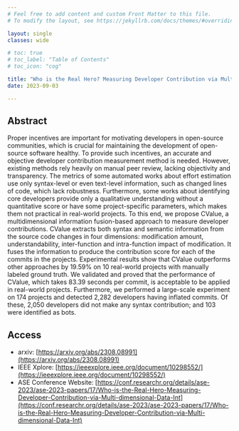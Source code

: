 ```yaml
---
# Feel free to add content and custom Front Matter to this file.
# To modify the layout, see https://jekyllrb.com/docs/themes/#overriding-theme-defaults

layout: single
classes: wide

# toc: true
# toc_label: "Table of Contents"
# toc_icon: "cog"

title: "Who is the Real Hero? Measuring Developer Contribution via Multi-dimensional Data Integration"
date: 2023-09-03 

---
```


## Abstract

Proper incentives are important for motivating developers in open-source communities, which is crucial for maintaining the development of open-source software healthy. To provide such incentives, an accurate and objective developer contribution measurement method is needed. However, existing methods rely heavily on manual peer review, lacking objectivity and transparency. The metrics of some automated works about effort estimation use only syntax-level or even text-level information, such as changed lines of code, which lack robustness. Furthermore, some works about identifying core developers provide only a qualitative understanding without a quantitative score or have some project-specific parameters, which makes them not practical in real-world projects. To this end, we propose CValue, a multidimensional information fusion-based approach to measure developer contributions. CValue extracts both syntax and semantic information from the source code changes in four dimensions: modification amount, understandability, inter-function and intra-function impact of modification. It fuses the information to produce the contribution score for each of the commits in the projects. Experimental results show that CValue outperforms other approaches by 19.59% on 10 real-world projects with manually labeled ground truth. We validated and proved that the performance of CValue, which takes 83.39 seconds per commit, is acceptable to be applied in real-world projects. Furthermore, we performed a large-scale experiment on 174 projects and detected 2,282 developers having inflated commits. Of these, 2,050 developers did not make any syntax contribution; and 103 were identified as bots.

## Access
- arxiv: [https://arxiv.org/abs/2308.08991](https://arxiv.org/abs/2308.08991)
- IEEE Xplore: [https://ieeexplore.ieee.org/document/10298552/](https://ieeexplore.ieee.org/document/10298552/)
- ASE Conference Website: [https://conf.researchr.org/details/ase-2023/ase-2023-papers/17/Who-is-the-Real-Hero-Measuring-Developer-Contribution-via-Multi-dimensional-Data-Int](https://conf.researchr.org/details/ase-2023/ase-2023-papers/17/Who-is-the-Real-Hero-Measuring-Developer-Contribution-via-Multi-dimensional-Data-Int)
